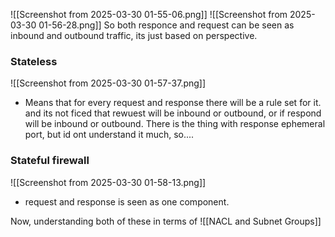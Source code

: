 ![[Screenshot from 2025-03-30 01-55-06.png]]
![[Screenshot from 2025-03-30 01-56-28.png]]
So both responce and request can be seen as inbound and outbound traffic, its just based on perspective.



### Stateless
![[Screenshot from 2025-03-30 01-57-37.png]]

- Means that for every request and response there will be a rule set for it. and its not ficed that rewuest will be inbound or outbound, or if respond will be inbound or outbound.
There is the thing with response ephemeral port, but id ont understand it much, so....

### Stateful firewall
![[Screenshot from 2025-03-30 01-58-13.png]]
- request and response is seen as one component.

Now, understanding both of these in terms of ![[NACL and Subnet Groups]]

